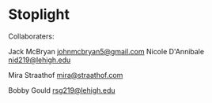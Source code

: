 # Stoplight
Collaboraters:

Jack McBryan johnmcbryan5@gmail.com
Nicole D'Annibale nid219@lehigh.edu

Mira Straathof mira@straathof.com

Bobby Gould rsg219@lehigh.edu